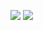 ![](http://pjrc.com/teensy/teensy30_front_pinout.png)
![](http://pjrc.com/teensy/teensy30_back_pinout.png)